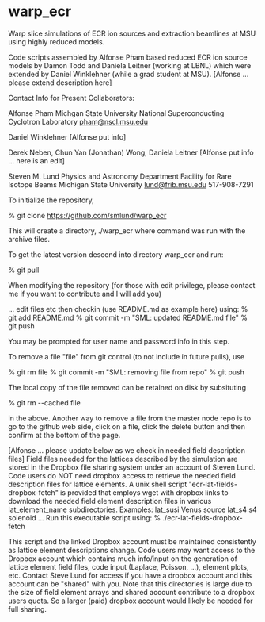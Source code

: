 # warp_ecr
Warp slice simulations of ECR ion sources and extraction beamlines at MSU using highly reduced models.

Code scripts assembled by Alfonse Pham based reduced ECR ion source models by 
Damon Todd and Daniela Leitner (working at LBNL) which were extended by Daniel Winklehner (while a grad student at MSU). 
[Alfonse ... please extend description here]

Contact Info for Present Collaborators:

Alfonse Pham 
Michgan State University 
National Superconducting Cyclotron Laboratory
pham@nscl.msu.edu

Daniel Winklehner 
[Alfonse put info]

Derek Neben, Chun Yan (Jonathan) Wong, Daniela Leitner 
[Alfonse put info ... here is an edit] 

Steven M. Lund
Physics and Astronomy Department
Facility for Rare Isotope Beams
Michigan State University
lund@frib.msu.edu
517-908-7291

To initialize the repository, 

   % git clone https://github.com/smlund/warp_ecr

This will create a directory, ./warp_ecr where command was 
run with the archive files.   

To get the latest version descend into directory warp_ecr and run:

  % git pull 

When modifying the repository (for those with edit privilege, please contact 
me if you want to contribute and I will add you) 

  ... edit files etc then checkin (use README.md as example here) using: 
  % git add README.md 
  % git commit -m "SML: updated README.md file" 
  % git push

You may be prompted for user name and password info in this step.  

To remove a file "file" from git control (to not include in future pulls), use 

  % git rm file
  % git commit -m "SML: removing file from repo"
  % git push 

The local copy of the file removed can be retained on disk by subsituting

  % git rm --cached file 

in the above. Another way to remove a file from the master node repo is to
go to the github web side, click on a file, click the delete button and then
confirm at the bottom of the page.   

[Alfonse ... please update below as we check in needed field description files]
Field files needed for the lattices described by the simulation are stored in the 
Dropbox file sharing system under an account of Steven Lund. Code users do NOT need 
dropbox access to retrieve the needed field description files for lattice elements.
A unix shell script "ecr-lat-fields-dropbox-fetch" is provided that
employs wget with dropbox links to download the needed field element
description files in various lat_element_name subdirectories.  Examples:
     lat_susi        Venus source 
	   lat_s4          s4 solenoid
	   ...
Run this executable script using:
 % ./ecr-lat-fields-dropbox-fetch

This script and the linked Dropbox account must be maintained consistently
as lattice element descriptions change. Code users may want access to the
Dropbox account which contains much info/input on the generation of lattice
element field files, code input (Laplace, Poisson, ...), element plots,
etc. Contact Steve Lund for access if you have a dropbox account and this
account can be "shared" with you. Note that this directories is large due to 
the size of field element arrays and shared account contribute to a dropbox 
users quota. So a larger (paid) dropbox account would likely be needed for 
full sharing. 

